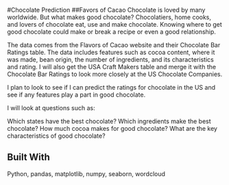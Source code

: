 #Chocolate Prediction
##Favors of Cacao
Chocolate is loved by many worldwide. But what makes good chocolate? Chocolatiers, home cooks, and lovers of chocolate eat, use and make chocolate. Knowing where to get good chocolate could make or break a recipe or even a good relationship.

The data comes from the Flavors of Cacao website and their Chocolate Bar Ratings table. The data includes features such as cocoa content, where it was made, bean origin, the number of ingredients, and its characteristics and rating. I will also get the USA Craft Makers table and merge it with the Chocolate Bar Ratings to look more closely at the US Chocolate Companies.

I plan to look to see if I can predict the ratings for chocolate in the US and see if any features play a part in good chocolate.

I will look at questions such as:

Which states have the best chocolate?
Which ingredients make the best chocolate?
How much cocoa makes for good chocolate?
What are the key characteristics of good chocolate?

## Built With
Python, pandas, matplotlib, numpy, seaborn, wordcloud
